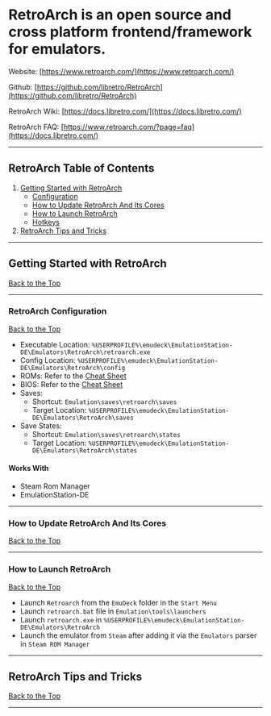 # RetroArch is an open source and cross platform frontend/framework for emulators.

Website: [https://www.retroarch.com/](https://www.retroarch.com/)

Github: [https://github.com/libretro/RetroArch](https://github.com/libretro/RetroArch)

RetroArch Wiki: [https://docs.libretro.com/](https://docs.libretro.com/)

RetroArch FAQ: [https://www.retroarch.com/?page=faq](https://docs.libretro.com/)

***

## RetroArch Table of Contents

1. [Getting Started with RetroArch](#getting-started-with-retroarch)
    - [Configuration](#retroarch-configuration)
    - [How to Update RetroArch And Its Cores](#how-to-update-retroarch-and-its-cores)
    - [How to Launch RetroArch](#how-to-launch-retroarch)
    - [Hotkeys](../../controls-and-hotkeys/windows/hotkeys.md#retroarch)
2. [RetroArch Tips and Tricks](#retroarch-tips-and-tricks)

***

## Getting Started with RetroArch
[Back to the Top](#retroarch-table-of-contents)

***

### RetroArch Configuration
[Back to the Top](#retroarch-table-of-contents)

* Executable Location: `%USERPROFILE%\emudeck\EmulationStation-DE\Emulators\RetroArch\retroarch.exe`
* Config Location: `%USERPROFILE%\emudeck\EmulationStation-DE\Emulators\RetroArch\config`
* ROMs: Refer to the [Cheat Sheet](../../cheat-sheet.md)
* BIOS: Refer to the [Cheat Sheet](../../cheat-sheet.md)
* Saves:
    * Shortcut: `Emulation\saves\retroarch\saves`
    * Target Location: `%USERPROFILE%\emudeck\EmulationStation-DE\Emulators\RetroArch\saves`
* Save States:
    * Shortcut: `Emulation\saves\retroarch\states`
    * Target Location: `%USERPROFILE%\emudeck\EmulationStation-DE\Emulators\RetroArch\states`

#### Works With
* Steam Rom Manager
* EmulationStation-DE

***

### How to Update RetroArch And Its Cores
[Back to the Top](#retroarch-table-of-contents)

***

### How to Launch RetroArch
[Back to the Top](#retroarch-table-of-contents)

* Launch `Retroarch` from the `EmuDeck` folder in the `Start Menu`
* Launch `retroarch.bat` file in `Emulation\tools\launchers`
* Launch `retroarch.exe` in `%USERPROFILE%\emudeck\EmulationStation-DE\Emulators\RetroArch` 
* Launch the emulator from `Steam` after adding it via the `Emulators` parser in `Steam ROM Manager`

***

## RetroArch Tips and Tricks
[Back to the Top](#retroarch-table-of-contents)

***